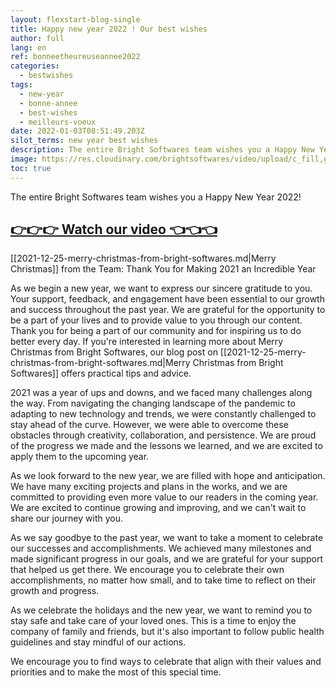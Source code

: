 ```yaml
---
layout: flexstart-blog-single
title: Happy new year 2022 ! Our best wishes
author: full
lang: en
ref: bonneetheureuseannee2022
categories:
  - bestwishes
tags:
  - new-year
  - bonne-annee
  - best-wishes
  - meilleurs-voeux
date: 2022-01-03T08:51:49.203Z
silot_terms: new year best wishes
description: The entire Bright Softwares team wishes you a Happy New Year 2022!
image: https://res.cloudinary.com/brightsoftwares/video/upload/c_fill,g_center,h_440,w_856/v1641199365/Bright_Softwares_-_New_Year_2022_-_EN_hxsjuz.gif
toc: true
---
```

The entire Bright Softwares team wishes you a Happy New Year 2022!

##  [👉👉👉  Watch our video  👈👈👈](https://res.cloudinary.com/brightsoftwares/video/upload/c_fill,g_center,h_440,w_856/v1641199365/Bright_Softwares_-_New_Year_2022_-_EN_hxsjuz.webm)

[[2021-12-25-merry-christmas-from-bright-softwares.md|Merry Christmas]] from the Team: Thank You for Making 2021 an Incredible Year

As we begin a new year, we want to express our sincere gratitude to you. Your support, feedback, and engagement have been essential to our growth and success throughout the past year. We are grateful for the opportunity to be a part of your lives and to provide value to you through our content. Thank you for being a part of our community and for inspiring us to do better every day.
If you're interested in learning more about Merry Christmas from Bright Softwares, our blog post on [[2021-12-25-merry-christmas-from-bright-softwares.md|Merry Christmas from Bright Softwares]] offers practical tips and advice.


2021 was a year of ups and downs, and we faced many challenges along the way. From navigating the changing landscape of the pandemic to adapting to new technology and trends, we were constantly challenged to stay ahead of the curve. However, we were able to overcome these obstacles through creativity, collaboration, and persistence. We are proud of the progress we made and the lessons we learned, and we are excited to apply them to the upcoming year.


As we look forward to the new year, we are filled with hope and anticipation. We have many exciting projects and plans in the works, and we are committed to providing even more value to our readers in the coming year. We are excited to continue growing and improving, and we can't wait to share our journey with you.

As we say goodbye to the past year, we want to take a moment to celebrate our successes and accomplishments. We achieved many milestones and made significant progress in our goals, and we are grateful for your support that helped us get there. We encourage you to celebrate their own accomplishments, no matter how small, and to take time to reflect on their growth and progress.


As we celebrate the holidays and the new year, we want to remind you to stay safe and take care of your loved ones. This is a time to enjoy the company of family and friends, but it's also important to follow public health guidelines and stay mindful of our actions. 

We encourage you to find ways to celebrate that align with their values and priorities and to make the most of this special time.
